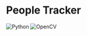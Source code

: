 # People Tracker

![Python](https://img.shields.io/badge/Python-3.8%2B-blue)
![OpenCV](https://img.shields.io/badge/OpenCV-4.5.1-orange)
